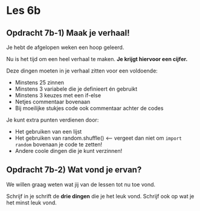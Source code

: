# Les 6b

## Opdracht 7b-1\) Maak je verhaal!

Je hebt de afgelopen weken een hoop geleerd.

Nu is het tijd om een heel verhaal te maken. **Je krijgt hiervoor een cijfer.**

Deze dingen moeten in je verhaal zitten voor een voldoende:

* Minstens 25 zinnen
* Minstens 3 variabele die je definieert én gebruikt
* Minstens 3 keuzes met een if-else
* Netjes commentaar bovenaan
* Bij moeilijke stukjes code ook commentaar achter de codes  

Je kunt extra punten verdienen door:

* Het gebruiken van een lijst
* Het gebruiken van random.shuffle\(\) &lt;— vergeet dan niet om `import random` bovenaan je code te zetten!
* Andere coole dingen die je kunt verzinnen!

## Opdracht 7b-2\) Wat vond je ervan?

We willen graag weten wat jij van de lessen tot nu toe vond.

Schrijf in je schrift de **drie dingen** die je het leuk vond. Schrijf ook op wat je het minst leuk vond.

